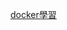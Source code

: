 [docker學習](https://www.bilibili.com/video/BV1gr4y1U7CY?p=6&spm_id_from=pageDriver&vd_source=39f266c622d872c7f9fb6ec3d2ad3a60)